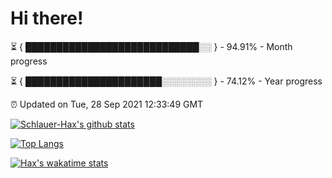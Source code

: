 # Hi there!

⏳ { ████████████████████████████░░ } - 94.91% - Month progress

⏳ { ██████████████████████░░░░░░░░ } - 74.12% - Year progress

⏰ Updated on Tue, 28 Sep 2021 12:33:49 GMT


[![Schlauer-Hax's github stats](https://github-readme-stats.vercel.app/api?username=Schlauer-Hax&show_icons=true&theme=dark&count_private=true)](https://github.com/Schlauer-Hax)


[![Top Langs](https://github-readme-stats.vercel.app/api/top-langs/?username=Schlauer-Hax&layout=compact&theme=dark)](https://github.com/Schlauer-Hax?tab=repositories)


[![Hax's wakatime stats](https://github-readme-stats.vercel.app/api/wakatime?username=Hax&theme=dark)](https://wakatime.com/@Hax)

